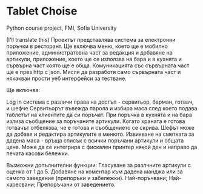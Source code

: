 Tablet Choise
=============
Python course project, FMI, Sofia University

(I'll translate this)
Проектът представлява система за електронни поръчки в ресторант. Ще включва меню, което ще е мобилно приложение, администратовна част за редакция и добавяне на артикули, приложение, което ще се използва на бара и в кухнятa и сървърна част която ще е обща. Комуникацията със сървърната част ще е през http с json. 
Мисля да разработя само сървърната част и някакваи прости уеб интерфейси за тестване. 

Ще включва: 

Log in система с различи права на достъп - сервитьор, барман, готвач, и шефче 
Сервитьорът въвежда парола и избира маса след което подава таблетът на клиентите да си поръчат. 
При поръчка в кухнята и на бара излиза съобщение за поръчаните артикули. 
Когато храната е готова готвачът отбелязва, че е готова и съобщението се скрива. 
Шефът може да добавя и редактира артикулите в менюто. 
Извикване на сметката за дадена маса - връща списък с всички поръчани артикули и общата цена. 
Може да се интегрира с фискален принтер някой ден и направо да печата касови бележки. 

Възможни допълнителни функции: 
Гласуване за разлчните артикули с оценка от 1 до 5. 
Добавяне на коментар към дадена манджа или за самото заведение (препоръки и забележки). 
Най-поръчвани; 
Най-харесвани; 
Препоръчани от заведението. 
